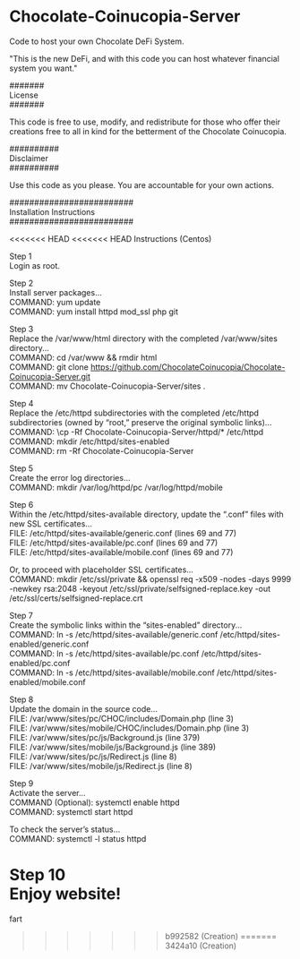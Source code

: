 # Chocolate-Coinucopia-Server
Code to host your own Chocolate DeFi System.

"This is the new DeFi, and with this code you can host whatever financial system you want."


#######<br/>
License<br/>
#######

This code is free to use, modify, and redistribute for those who offer their creations free to all in kind for the betterment of the Chocolate Coinucopia.


##########<br/>
Disclaimer<br/>
##########

Use this code as you please. You are accountable for your own actions.


#########################<br/>
Installation Instructions<br/>
#########################

<<<<<<< HEAD
<<<<<<< HEAD
Instructions (Centos)

Step 1<br/>
Login as root.

Step 2<br/>
Install server packages...<br/>
COMMAND: yum update<br/>
COMMAND: yum install httpd mod_ssl php git

Step 3<br/>
Replace the /var/www/html directory with the completed /var/www/sites directory...<br/>
COMMAND: cd /var/www && rmdir html<br/>
COMMAND: git clone https://github.com/ChocolateCoinucopia/Chocolate-Coinucopia-Server.git<br/>
COMMAND: mv Chocolate-Coinucopia-Server/sites .

Step 4<br/>
Replace the /etc/httpd subdirectories with the completed /etc/httpd subdirectories (owned by “root,” preserve the original symbolic links)…<br/>
COMMAND: \cp -Rf Chocolate-Coinucopia-Server/httpd/* /etc/httpd<br/>
COMMAND: mkdir /etc/httpd/sites-enabled<br/>
COMMAND: rm -Rf Chocolate-Coinucopia-Server

Step 5<br/>
Create the error log directories...<br/>
COMMAND: mkdir /var/log/httpd/pc /var/log/httpd/mobile

Step 6<br/>
Within the /etc/httpd/sites-available directory, update the “.conf” files with new SSL certificates…<br/>
FILE: /etc/httpd/sites-available/generic.conf (lines 69 and 77)<br/>
FILE: /etc/httpd/sites-available/pc.conf (lines 69 and 77)<br/>
FILE: /etc/httpd/sites-available/mobile.conf (lines 69 and 77)

Or, to proceed with placeholder SSL certificates…<br/>
COMMAND: mkdir /etc/ssl/private && openssl req -x509 -nodes -days 9999 -newkey rsa:2048 -keyout /etc/ssl/private/selfsigned-replace.key -out /etc/ssl/certs/selfsigned-replace.crt

Step 7<br/>
Create the symbolic links within the “sites-enabled” directory...<br/>
COMMAND: ln -s /etc/httpd/sites-available/generic.conf /etc/httpd/sites-enabled/generic.conf<br/>
COMMAND: ln -s /etc/httpd/sites-available/pc.conf /etc/httpd/sites-enabled/pc.conf<br/>
COMMAND: ln -s /etc/httpd/sites-available/mobile.conf /etc/httpd/sites-enabled/mobile.conf

Step 8<br/>
Update the domain in the source code…<br/>
FILE: /var/www/sites/pc/CHOC/includes/Domain.php (line 3)<br/>
FILE: /var/www/sites/mobile/CHOC/includes/Domain.php (line 3)<br/>
FILE: /var/www/sites/pc/js/Background.js (line 379)<br/>
FILE: /var/www/sites/mobile/js/Background.js (line 389)<br/>
FILE: /var/www/sites/pc/js/Redirect.js (line 8)<br/>
FILE: /var/www/sites/mobile/js/Redirect.js (line 8)

Step 9<br/>
Activate the server...<br/>
COMMAND (Optional): systemctl enable httpd<br/>
COMMAND: systemctl start httpd

To check the server’s status…<br/>
COMMAND: systemctl -l status httpd

Step 10<br/>
Enjoy website!
=======
fart
>>>>>>> b992582 (Creation)
=======
>>>>>>> 3424a10 (Creation)
